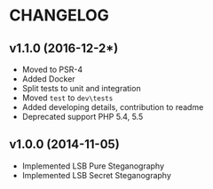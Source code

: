 CHANGELOG
=========

v1.1.0 (2016-12-2*)
-------------------
* Moved to PSR-4
* Added Docker
* Split tests to unit and integration
* Moved `test` to `dev\tests`
* Added developing details, contribution to readme
* Deprecated support PHP 5.4, 5.5

v1.0.0 (2014-11-05)
-------------------
* Implemented LSB Pure Steganography
* Implemented LSB Secret Steganography 
